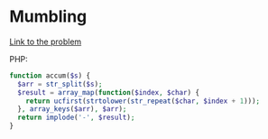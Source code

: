 # Mumbling

[Link to the problem](https://www.codewars.com/kata/5667e8f4e3f572a8f2000039)

PHP:

```php
function accum($s) {
  $arr = str_split($s);
  $result = array_map(function($index, $char) {
    return ucfirst(strtolower(str_repeat($char, $index + 1)));
  }, array_keys($arr), $arr);
  return implode('-', $result);
}
```
